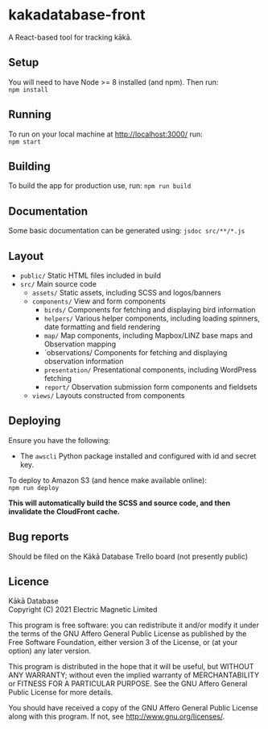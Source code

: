 # kakadatabase-front

A React-based tool for tracking kākā.

## Setup

You will need to have Node >= 8 installed (and npm). Then run:  
`npm install`

## Running

To run on your local machine at <http://localhost:3000/> run:  
`npm start`

## Building

To build the app for production use, run: `npm run build`

## Documentation

Some basic documentation can be generated using:
`jsdoc src/**/*.js`

## Layout

- `public/` Static HTML files included in build
- `src/` Main source code
  - `assets/` Static assets, including SCSS and logos/banners
  - `components/` View and form components
    - `birds/` Components for fetching and displaying bird information
    - `helpers/` Various helper components, including loading spinners, date formatting and field rendering
    - `map/` Map components, including Mapbox/LINZ base maps and Observation mapping
    - `observations/ Components for fetching and displaying observation information
    - `presentation/` Presentational components, including WordPress fetching
    - `report/` Observation submission form components and fieldsets
  - `views/` Layouts constructed from components

## Deploying

Ensure you have the following:

- The `awscli` Python package installed and configured with id and secret key.

To deploy to Amazon S3 (and hence make available online):  
`npm run deploy`

**This will automatically build the SCSS and source code, and then invalidate the CloudFront cache.**

## Bug reports

Should be filed on the Kākā Database Trello board (not presently public)

## Licence

Kākā Database  
Copyright (C) 2021 Electric Magnetic Limited

This program is free software: you can redistribute it and/or modify it under the terms of the GNU Affero General Public License as published by the Free Software Foundation, either version 3 of the License, or (at your option) any later version.

This program is distributed in the hope that it will be useful, but WITHOUT ANY WARRANTY; without even the implied warranty of MERCHANTABILITY or FITNESS FOR A PARTICULAR PURPOSE. See the GNU Affero General Public License for more details.

You should have received a copy of the GNU Affero General Public License along with this program. If not, see http://www.gnu.org/licenses/.
